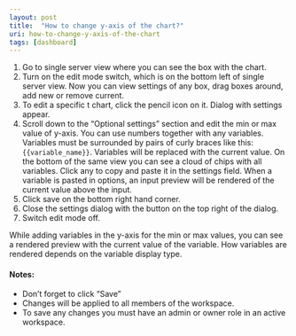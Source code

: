 ```yaml
---
layout: post
title:  "How to change y-axis of the chart?"
uri: how-to-change-y-axis-of-the-chart
tags: [dashboard]
---
```

1.  Go to single server view where you can see the box with the chart.
2.  Turn on the edit mode switch, which is on the bottom left of single server view. Now you can view settings of any box, drag boxes around, add new or remove current.
3.  To edit a specific t chart, click the pencil icon on it. Dialog with settings appear.
4.  Scroll down to the “Optional settings” section and edit the min or max value of y-axis. You can use numbers together with any variables. Variables must be surrounded by pairs of curly braces like this: `{{variable_name}}`. Variables will be replaced with the current value. On the bottom of the same view you can see a cloud of chips with all variables. Click any to copy and paste it in the settings field. When a variable is pasted in options, an input preview will be rendered of the current value above the input.
5.  Click save on the bottom right hand corner.
6.  Close the settings dialog with the button on the top right of the dialog.
7.  Switch edit mode off.

<!--more-->

While adding variables in the y-axis for the min or max values, you can see a rendered preview with the current value of the variable. How variables are rendered depends on the variable display type.

#### Notes:

*   Don’t forget to click “Save”
*   Changes will be applied to all members of the workspace.
*   To save any changes you must have an admin or owner role in an active workspace.